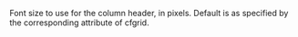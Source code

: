 Font size to use for the column header, in pixels. Default is as specified by the
		corresponding attribute of cfgrid.